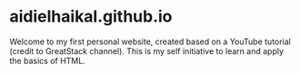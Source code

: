 # aidielhaikal.github.io
Welcome to my first personal website, created based on a YouTube tutorial (credit to GreatStack channel). This is my self initiative to learn and apply the basics of HTML. 
